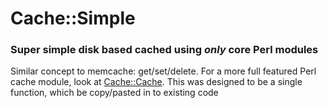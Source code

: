 # Cache::Simple

### Super simple disk based cached using *only* core Perl modules

Similar concept to memcache: get/set/delete. For a more full featured Perl cache module, 
look at [Cache::Cache](https://metacpan.org/pod/Cache::Cache). This was designed to be a single function, which be copy/pasted in to existing code
